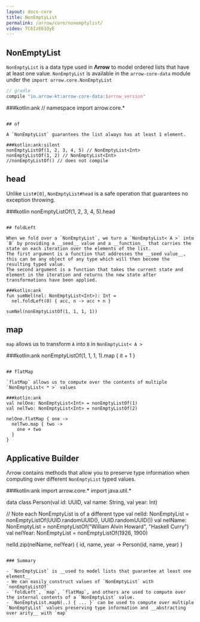 ```yaml
---
layout: docs-core
title: NonEmptyList
permalink: /arrow/core/nonemptylist/
video: TC6IzE61OyE
---
```


## NonEmptyList




`NonEmptyList` is a data type used in __Λrrow__ to model ordered lists that have at least one value.
`NonEmptyList` is available in the `arrow-core-data` module under the `import arrow.core.NonEmptyList`

```groovy
// gradle
compile "io.arrow-kt:arrow-core-data:$arrow_version"
```

###kotlin:ank
// namespace
import arrow.core.*
```

## of

A `NonEmptyList` guarantees the list always has at least 1 element.

###kotlin:ank:silent
nonEmptyListOf(1, 2, 3, 4, 5) // NonEmptyList<Int>
nonEmptyListOf(1, 2) // NonEmptyList<Int>
//nonEmptyListOf() // does not compile
```

## head

Unlike `List#[0]`, `NonEmptyList#head` is a safe operation that guarantees no exception throwing.

###kotlin
nonEmptyListOf(1, 2, 3, 4, 5).head
```

## foldLeft

When we fold over a `NonEmptyList`, we turn a `NonEmptyList< A >` into `B` by providing a __seed__ value and a __function__ that carries the state on each iteration over the elements of the list.
The first argument is a function that addresses the __seed value__, this can be any object of any type which will then become the resulting typed value.
The second argument is a function that takes the current state and element in the iteration and returns the new state after transformations have been applied.

###kotlin:ank
fun sumNel(nel: NonEmptyList<Int>): Int =
  nel.foldLeft(0) { acc, n -> acc + n }

sumNel(nonEmptyListOf(1, 1, 1, 1))
```

## map

`map` allows us to transform `A` into `B` in `NonEmptyList< A >`

###kotlin:ank
nonEmptyListOf(1, 1, 1, 1).map { it + 1 }
```

## flatMap

`flatMap` allows us to compute over the contents of multiple `NonEmptyList< * >` values

###kotlin:ank
val nelOne: NonEmptyList<Int> = nonEmptyListOf(1)
val nelTwo: NonEmptyList<Int> = nonEmptyListOf(2)

nelOne.flatMap { one ->
  nelTwo.map { two ->
    one + two
  }
}
```

## Applicative Builder

Λrrow contains methods that allow you to preserve type information when computing over different `NonEmptyList` typed values.

###kotlin:ank
import arrow.core.*
import java.util.*

data class Person(val id: UUID, val name: String, val year: Int)

// Note each NonEmptyList is of a different type
val nelId: NonEmptyList<UUID> = nonEmptyListOf(UUID.randomUUID(), UUID.randomUUID())
val nelName: NonEmptyList<String> = nonEmptyListOf("William Alvin Howard", "Haskell Curry")
val nelYear: NonEmptyList<Int> = nonEmptyListOf(1926, 1900)

nelId.zip(nelName, nelYear) { id, name, year ->
  Person(id, name, year)
}
```

### Summary

- `NonEmptyList` is __used to model lists that guarantee at least one element__
- We can easily construct values of `NonEmptyList` with `nonEmptyListOf`
- `foldLeft`, `map`, `flatMap`, and others are used to compute over the internal contents of a `NonEmptyList` value.
- `NonEmptyList.mapN(..) { ... }` can be used to compute over multiple `NonEmptyList` values preserving type information and __abstracting over arity__ with `map`
